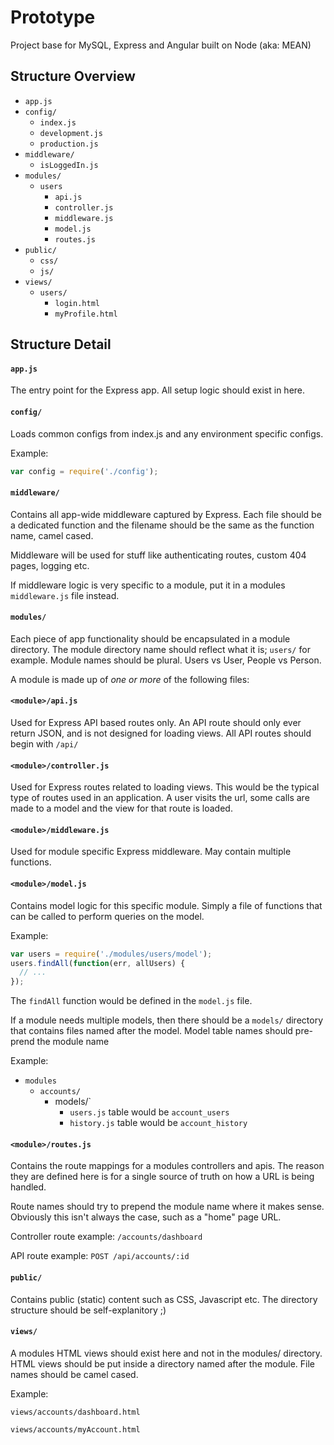 # Prototype

Project base for MySQL, Express and Angular built on Node (aka: MEAN)

## Structure Overview

- `app.js`
- `config/`
  - `index.js`
  - `development.js`
  - `production.js`
- `middleware/`
  - `isLoggedIn.js`
- `modules/`
  - `users`
    - `api.js`
    - `controller.js`
    - `middleware.js`
    - `model.js`
    - `routes.js` 
- `public/`
  - `css/`
  - `js/`
- `views/`
  - `users/`
    - `login.html`
    - `myProfile.html`

## Structure Detail

#### `app.js` 

The entry point for the Express app. All setup logic should exist in here.

#### `config/` 

Loads common configs from index.js and any environment specific configs.

Example: 

```javascript
var config = require('./config');
```

#### `middleware/`

Contains all app-wide middleware captured by Express. Each file should be a 
dedicated function and the filename should be the same as the function name, 
camel cased.

Middleware will be used for stuff like authenticating routes, custom 404 pages,
logging etc.

If middleware logic is very specific to a module, put it in a modules 
`middleware.js` file instead.

#### `modules/`

Each piece of app functionality should be encapsulated in a module directory. 
The module directory name should reflect what it is; `users/` for example. Module 
names should be plural. Users vs User, People vs Person.

A module is made up of *one or more* of the following files:

#### `<module>/api.js`

Used for Express API based routes only. An API route should only ever return
JSON, and is not designed for loading views. All API routes should begin with 
`/api/`

#### `<module>/controller.js`

Used for Express routes related to loading views. This would be the typical
type of routes used in an application. A user visits the url, some calls are 
made to a model and the view for that route is loaded.

#### `<module>/middleware.js`

Used for module specific Express middleware. May contain multiple functions.

#### `<module>/model.js`

Contains model logic for this specific module. Simply a file of functions that
can be called to perform queries on the model.

Example:

```javascript
var users = require('./modules/users/model');
users.findAll(function(err, allUsers) {
  // ... 
});
```

The `findAll` function would be defined in the `model.js` file.

If a module needs multiple models, then there should be a `models/` directory
that contains files named after the model. Model table names should pre-prend the 
module name

Example:

- `modules`
  - `accounts/`
    - models/`
      - `users.js` table would be `account_users`
      - `history.js` table would be `account_history`

#### `<module>/routes.js`

Contains the route mappings for a modules controllers and apis. The reason they
are defined here is for a single source of truth on how a URL is being handled.

Route names should try to prepend the module name where it makes sense. Obviously
this isn't always the case, such as a "home" page URL.

Controller route example: `/accounts/dashboard`

API route example: `POST /api/accounts/:id`

#### `public/`

Contains public (static) content such as CSS, Javascript etc. The directory
structure should be self-explanitory ;)

#### `views/`

A modules HTML views should exist here and not in the modules/ directory. HTML
views should be put inside a directory named after the module. File names
should be camel cased.

Example:

`views/accounts/dashboard.html`

`views/accounts/myAccount.html`